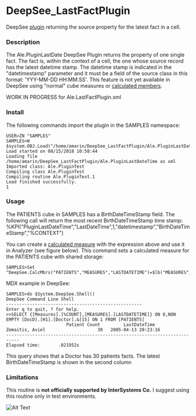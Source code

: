 #  DeepSee_LastFactPlugin

DeepSee [plugin](https://docs.intersystems.com/latest/csp/docbook/DocBook.UI.Page.cls?KEY=D2MODADV_ch_plugin) returning the source property for the latest fact in a cell. 


### Description

The Ale.PluginLastDate DeepSee Plugin returns the property of one single fact. The fact is, within the context of a cell, the one whose source record has the latest datetime stamp. 
The datetime stamp is indicated in the "datetimestamp" parameter and it must be a field of the source 
class in this format: 'YYY-MM-DD HH:MM:SS'. 
This feature is not yet available in DeepSee using "normal" cube measures or [calculated members](https://docs.intersystems.com/latest/csp/docbook/DocBook.UI.Page.cls?KEY=D2GMDX_ch_calculated_members). 

WORK IN PROGRESS for Ale.LastFactPlugin.xml

### Install
The following commands import the plugin in the SAMPLES namespace:

```
USER>ZN "SAMPLES"
SAMPLES>W $system.OBJ.Load("/home/amarin/DeepSee_LastFactPlugin/Ale.PluginLastDateTime","cf")
Load started on 08/15/2018 10:58:44
Loading file /home/amarin/DeepSee_LastFactPlugin/Ale.PluginLastDateTime as xml
Imported class: Ale.PluginTest
Compiling class Ale.PluginTest
Compiling routine Ale.PluginTest.1
Load finished successfully.
1
```


### Usage
The PATIENTS cube in SAMPLES has a BirthDateTimeStamp field. The following call will return 
the most recent BirthDateTimeStamp time stamp: 
%KPI("PluginLastDateTime","LastDateTime",1,"datetimestamp","BirthDateTimeStamp","%CONTEXT")

You can create a [calculated measure](https://docs.intersystems.com/latest/csp/docbook/DocBook.UI.Page.cls?KEY=D2GMDX_ch_calculated_members) with the expression above and use it in Analyzer (see figure below). This command sets a calculated measure for the PATIENTS cube with shared storage: 
```
SAMPLES>Set ^DeepSee.CalcMbrs("PATIENTS","MEASURES","LASTDATETIME")=$lb("MEASURES","LastDateTime","%KPI(""PluginLastDateTime"",""LastDateTime"",1,""datetimestamp"",""BirthDateTimeStamp"",""%CONTEXT"")","","0")
```

MDX example in DeepSee: 
```
SAMPLES>do $System.DeepSee.Shell()
DeepSee Command Line Shell
----------------------------------------------------
Enter q to quit, ? for help.
>>SELECT {[Measures].[%COUNT],[MEASURES].[LASTDATETIME]} ON 0,NON EMPTY [DocD].[H1].[Doctor].&[15] ON 1 FROM [PATIENTS]
                       Patient Count         LastDateTime
Zemaitis, Aviel                    30   2005-04-13 20:23:16
---------------------------------------------------------------------------
Elapsed time:       .021952s
```
This query shows that a Doctor has 30 patients facts. The latest BirthDateTimeStamp is shown in the second column

### Limitations
This routine is **not officially supported by InterSystems Co.** I suggest using this routine only in test environments.

![Alt Text](https://github.com/aless80/DeepSee_LastFactPlugin/blob/master/last_datetime_by_doctor.png)